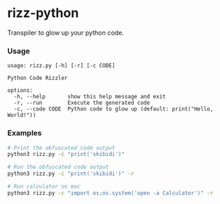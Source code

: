 # rizz-python

Transpiler to glow up your python code.

### Usage 

```
usage: rizz.py [-h] [-r] [-c CODE]

Python Code Rizzler

options:
  -h, --help       show this help message and exit
  -r, --run        Execute the generated code
  -c, --code CODE  Python code to glow up (default: print("Hello, World!"))
```

### Examples

```sh
# Print the obfuscated code output
python3 rizz.py -c "print('skibidi')"

# Run the obfuscated code output
python3 rizz.py -c "print('skibidi')" -r
```

```sh
# Run calculator on mac
python3 rizz.py -c "import os;os.system('open -a Calculator')" -r
```
